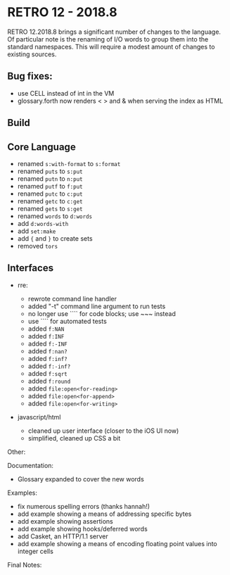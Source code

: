 # RETRO 12 - 2018.8

RETRO 12.2018.8 brings a significant number of changes to the
language. Of particular note is the renaming of I/O words to
group them into the standard namespaces. This will require a
modest amount of changes to existing sources.

## Bug fixes:

- use CELL instead of int in the VM
- glossary.forth now renders < > and & when serving the index as
  HTML

## Build

## Core Language

- renamed `s:with-format` to `s:format`
- renamed `puts` to `s:put`
- renamed `putn` to `n:put`
- renamed `putf` to `f:put`
- renamed `putc` to `c:put`
- renamed `getc` to `c:get`
- renamed `gets` to `s:get`
- renamed `words` to `d:words`
- add `d:words-with`
- add `set:make`
- add `{` and `}` to create sets
- removed `tors`

## Interfaces

- rre:

  - rewrote command line handler
  - added "-t" command line argument to run tests
  - no longer use ```` for code blocks; use ~~~ instead
  - use ```` for automated tests
  - added `f:NAN`
  - added `f:INF`
  - added `f:-INF`
  - added `f:nan?`
  - added `f:inf?`
  - added `f:-inf?`
  - added `f:sqrt`
  - added `f:round`
  - added `file:open<for-reading>`
  - added `file:open<for-append>`
  - added `file:open<for-writing>`

- javascript/html

  - cleaned up user interface (closer to the iOS UI now)
  - simplified, cleaned up CSS a bit

Other:

Documentation:

- Glossary expanded to cover the new words

Examples:

- fix numerous spelling errors (thanks hannah!)
- add example showing a means of addressing specific bytes
- add example showing assertions
- add example showing hooks/deferred words
- add Casket, an HTTP/1.1 server
- add example showing a means of encoding floating point
  values into integer cells

Final Notes:
